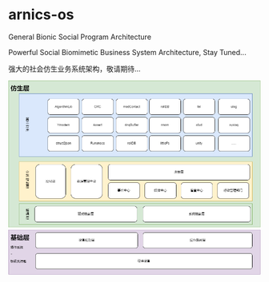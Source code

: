 # arnics-os
General Bionic Social Program Architecture

Powerful Social Biomimetic Business System Architecture, Stay Tuned...

强大的社会仿生业务系统架构，敬请期待...

![社会仿生模型](document/picture/arnics.png)